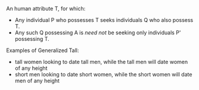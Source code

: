 An human attribute T, for which:
- Any individual P who possesses T seeks individuals Q who also possess T.
- Any such Q possessing A is _need not_ be seeking only individuals P' possessing T.

Examples of Generalized Tall:
- tall women looking to date tall men, while the tall men will date women of any height
- short men looking to date short women, while the short women will date men of any height